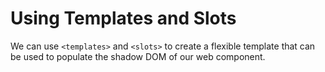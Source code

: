 # Using Templates and Slots

We can use  ```<templates>``` and ```<slots>``` to create a flexible template that can be used to populate the shadow DOM of our web component.

